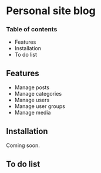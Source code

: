 # Personal site blog

### Table of contents
- Features
- Installation
- To do list

## Features
- Manage posts
- Manage categories
- Manage users
- Manage user groups
- Manage media

## Installation
Coming soon.

## To do list